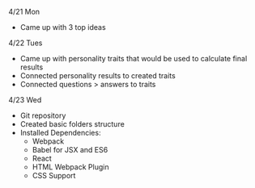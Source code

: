 4/21 Mon
- Came up with 3 top ideas

4/22 Tues
- Came up with personality traits that would be used to calculate final results
- Connected personality results to created traits
- Connected questions > answers to traits

4/23 Wed
- Git repository 
- Created basic folders structure
- Installed Dependencies:
    - Webpack
    - Babel for JSX and ES6
    - React
    - HTML Webpack Plugin
    - CSS Support
